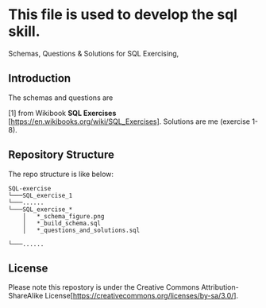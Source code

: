 # This file is used to develop the sql skill.

Schemas, Questions & Solutions for SQL Exercising,

## Introduction
The schemas and questions are

[1] from Wikibook **SQL Exercises** [https://en.wikibooks.org/wiki/SQL_Exercises]. Solutions are me (exercise 1-8).



## Repository Structure
The repo structure is like below:
```
SQL-exercise
└───SQL_exercise_1
└───......
└───SQL_exercise_*
    │   *_schema_figure.png
    │   *_build_schema.sql
    │   *_questions_and_solutions.sql

└───......

```

## License
Please note this repostory is under the Creative Commons Attribution-ShareAlike License[https://creativecommons.org/licenses/by-sa/3.0/].